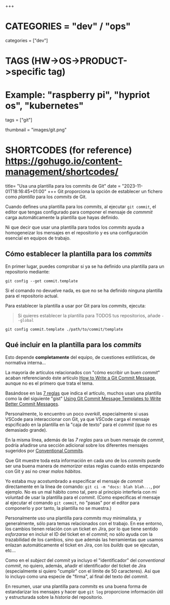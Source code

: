 +++

# CATEGORIES = "dev" / "ops"
categories = ["dev"]
# TAGS (HW->OS->PRODUCT->specific tag)
# Example: "raspberry pi", "hypriot os", "kubernetes"

tags = ["git"]

thumbnail = "images/git.png"

# SHORTCODES (for reference) https://gohugo.io/content-management/shortcodes/

title=  "Usa una plantilla para los commits de Git"
date = "2023-11-01T18:16:45+01:00"
+++
Git proporciona la opción de establecer un fichero como *plantilla* para los *commits* de Git.

Cuando defines una plantilla para los *commits*, al ejecutar `git commit`, el editor que tengas configurado para componer el mensaje de *commmit* carga automáticamente la plantilla que hayas definido.

Ni que decir que usar una plantilla para todos los *commits* ayuda a homogeneizar los mensajes en el repositorio y es una configuración esencial en equipos de trabajo.
<!--more-->

## Cómo establecer la plantilla para los *commits*

En primer lugar, puedes comprobar si ya se ha definido una plantilla para un repositorio mediante:

```console
git config --get commit.template
```

Si el comando no devuelve nada, es que no se ha definido ninguna plantilla para el repositorio actual.

Para establecer la plantilla a usar por Git para los *commits*, ejecuta:

> Si quieres establecer la plantilla para TODOS tus repositorios, añade `--global`

```console
git config commit.template ./path/to/commit/template
```

## Qué incluir en la plantilla para los *commits*

Esto depende **completamente** del equipo, de cuestiones estilísticas, de normativa interna...

La mayoría de artículos relacionados con "cómo escribir un buen *commit*" acaban referenciando éste artículo [How to Write a Git Commit Message](https://cbea.ms/git-commit/), aunque no es el primero que trata el tema.

Basándose en las [7 reglas](https://cbea.ms/git-commit/#seven-rules) que indica el artículo, muchos usan una plantilla como la del siguiente "gist" [Using Git Commit Message Templates to Write Better Commit Messages](https://gist.github.com/lisawolderiksen/a7b99d94c92c6671181611be1641c733).

Personalmente, lo encuentro un poco *overkill*, especialmente si usas VSCode para interaccionar con Git, ya que VSCode carga el mensaje espcificado en la plantilla en la "caja de texto" para el *commit* (que no es demasiado grande).

En la misma línea, además de las *7 reglas* para un buen mensaje de *commit*, podría añadirse una sección adicional sobre los diferentes mensajes sugeridos por [Conventional Commits](https://www.conventionalcommits.org/en/v1.0.0/).

Que Git muestre toda esta información en cada uno de los *commits* puede ser una buena manera de *memorizar* estas reglas cuando estás empezando con Git y así no crear *malos hábitos*.

Yo estaba muy acostumbrado a especificar el mensaje de *commit* directamente en la línea de comando: `git ci -m "docs: blah blah...`, por ejemplo. No es un mal hábito como tal, pero al principio interfería con mi voluntad de usar la plantilla para el *commit*. (Como especificas el mensaje al ejecutar el comando `git commit`, no "pasas" por el editor para componerlo y por tanto, la plantilla no se muestra.)

Personalmente uso una plantilla para *commits* muy minimalista, y generalmente, sólo para temas relacionados con el trabajo. En ese entorno, los cambios tienen relación con un ticket en Jira, por lo que tiene sentido *esforzarse* en incluir el ID del ticket en el *commit*; no sólo ayuda con la trazabilidad de los cambios, sino que además las herramientas que usamos enlazan automáticamente el ticket en Jira, con los *builds* que se ejecutan, etc...

Como en el *subject* del *commit* ya incluyo el "identificador" del *conventional commit*, no quiero, además, añadir el identificador del ticket de Jira (especialmente si quiero "cumplir" con el límite de 50 caracteres). Así que lo incluyo como una especie de "firma", al final del texto del *commit*.

En resumen, usar una plantilla para *commits* es una buena forma de estandarizar los mensajes y hacer que `git log` proporcione información útil y estructurada sobre la *historia* del repositorio.
